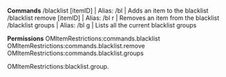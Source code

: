 **Commands**
/blacklist <group> [itemID] | Alias: /bl | Adds an item to the blacklist
/blacklist remove <group> [itemID] | Alias: /bl r | Removes an item from the blacklist
/blacklist groups | Alias: /bl g | Lists all the current blacklist groups

**Permissions**
OMItemRestrictions:commands.blacklist
OMItemRestrictions:commands.blacklist.remove
OMItemRestrictions:commands.blacklist.groups

OMItemRestrictions:blacklist.group.<Group name is caps>
